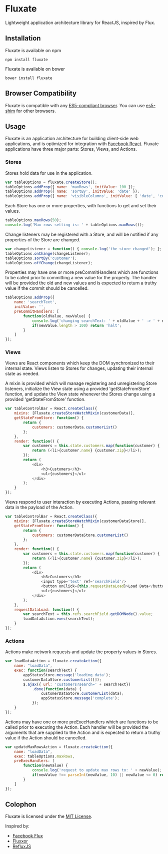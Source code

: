 # Fluxate
Lightweight application architecture library for ReactJS, inspired by Flux.

## Installation

Fluxate is available on npm

    npm install fluxate

Fluxate is available on bower

    bower install fluxate
    
## Browser Compatibility

Fluxate is compatible with any [ES5-compliant browser](http://kangax.github.io/compat-table/es5/). You can use [es5-shim](https://github.com/es-shims/es5-shim) for other browsers.

## Usage

Fluxate is an application architecture for building client-side web applications, and is optimized for integration with [Facebook React](http://facebook.github.io/react/). Fluxate applications have three major parts: Stores, Views, and Actions.

### Stores

Stores hold data for use in the application.

```javascript
var tableOptions = fluxate.createStore();
tableOptions.addProp({ name: 'maxRows', initValue: 100 });
tableOptions.addProp({ name: 'sortBy', initValue: 'date' });
tableOptions.addProp({ name: 'visibleColumns', initValue: [ 'date', 'customer', 'amount' ] });
```

Each Store has one or more properties, with functions to get and set their values.

```javascript
tableOptions.maxRows(50);
console.log('Max rows setting is: ' + tableOptions.maxRows());
```

Change listeners may be registered with a Store, and will be notified if any properties of the Store are changed.
```javascript
var changeListener = function() { console.log('the store changed'); };
tableOptions.onChange(changeListener);
tableOptions.sortBy('customer');
tableOptions.offChange(changeListener);
```

Properties may have one or more preCommitHandlers which are functions to be called prior to committing a new value for the property. The handler will be provided the old and new values and is expected to return a truthy value if the commit should be cancelled.
```javascript
tableOptions.addProp({
    name: 'searchText',
    initValue: '',
    preCommitHandlers: [
        function(oldValue, newValue) {
            console.log('changing searchText: ' + oldValue + ' -> ' + newValue);
            if(newValue.length > 100) return 'halt';
        }
    ]
});
```

### Views

Views are React components which keep the DOM synchronized to their internal state. Views listen to Stores for changes, updating their internal state as needed. 

A mixin is provided which will manage registering and unregistering Store listeners, initialize the View state using a provided 'getStateFromStore' function, and update the View state whenever the Stores change using a provided 'getStateFromStore' function.

```javascript
var tableControlBar = React.createClass({
    mixins: [Fluxate.createStoreWatchMixin(customerData)],
    getStateFromStore: function() {
        return {
            customers: customerData.customerList()
        };
    },
    render: function() {
        var customers = this.state.customers.map(function(customer) {
            return (<li>{customer.name} {customer.zip}</li>);
        });
        return (
            <div>
                <h3>Customers</h3>
                <ul>{customers}</ul>
            </div>
        );
    }
});
```

Views respond to user interaction by executing Actions, passing relevant data in the payload of the Action.

```javascript
var tableControlBar = React.createClass({
    mixins: [Fluxate.createStoreWatchMixin(customerDataStore)],
    getStateFromStore: function() {
        return {
            customers: customerDataStore.customerList()
        };
    },
    render: function() {
        var customers = this.state.customers.map(function(customer) {
            return (<li>{customer.name} {customer.zip}</li>);
        });
        return (
            <div>
                <h3>Customers</h3>
                <input type='text' ref='searchField'/>
                <button onClick={this.requestDataLoad}>Load Data</button>
                <ul>{customers}</ul>
            </div>
        );
    },
    requestDataLoad: function() {
        var searchText = this.refs.searchField.getDOMNode().value;
        loadDataAction.exec(searchText);
    }
});
```


### Actions

Actions make network requests and update the property values in Stores.

```javascript
var loadDataAction = fluxate.createAction({
    name: "loadData",
    exec: function(searchText) {
        appStatusStore.message('loading data');
        customerDataStore.customerList([]);
        $.ajax({ url: 'customers?search=' + searchText})
            .done(function(data) {
                customerDataStore.customerList(data);
                appStatusStore.message('complete');
            });
    }
});
```

Actions may have one or more preExecHandlers which are functions to be called prior to executing the Action. Each handler will be provided the arguments that are supplied to the Action and is expected to return a truthy value if the Action should be cancelled.

```javascript
var updateMaxRowsAction = fluxate.createAction({
    name: "loadData",
    exec: tableOptions.maxRows,
    preExecHandlers: [
        function(newValue) {
            console.log('request to update max rows to: ' + newValue);
            if(newValue !== parseInt(newValue, 10) || newValue <= 0) return true;
        }
    ]
});
```

## Colophon

Fluxate is licensed under the [MIT License](http://opensource.org/licenses/MIT).

Inspired by:

* [Facebook Flux](http://facebook.github.io/flux/)
* [Fluxxor](http://fluxxor.com/)
* [RefluxJS](https://github.com/spoike/refluxjs)
